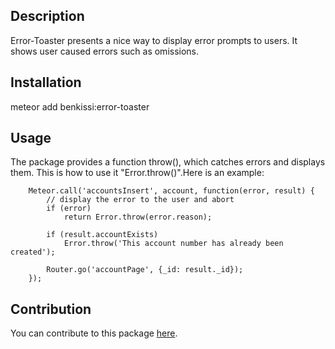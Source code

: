 ## Description
Error-Toaster presents a nice way to display error prompts to users.
It shows user caused errors such as omissions.

## Installation
meteor add benkissi:error-toaster

## Usage
The package provides a function throw(), which catches errors and
displays them. This is how to use it "Error.throw()".Here is an example:

```
    Meteor.call('accountsInsert', account, function(error, result) {
		// display the error to the user and abort
		if (error)
			return Error.throw(error.reason);

		if (result.accountExists)
			Error.throw('This account number has already been created');

		Router.go('accountPage', {_id: result._id});
	});

```

## Contribution
You can contribute to this package [here](https://github.com/benkissi/error-toaster/blob/master/packages/error-toaster/README.md).



